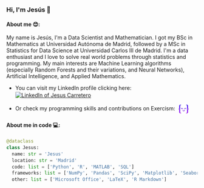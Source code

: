 ### Hi, I'm Jesús 👋

#### About me 😊:

My name is Jesús, I'm a Data Scientist and Mathematician. I got my BSc in Mathematics at Universidad Autónoma de Madrid, followed by a MSc in Statistics for Data Science at Universidad Carlos III de Madrid. I'm a data enthusiast and I love to solve real world problems through statistics and programming. My main interests are Machine Learning algorithms (especially Random Forests and their variations, and Neural Networks), Artificial Intelligence, and Applied Mathematics.

+ You can visit my LinkedIn profile clicking here:&nbsp; <a href="https://www.linkedin.com/in/jesus-carretero-rodriguez/" target="blank">
  <img align="center" src="https://upload.wikimedia.org/wikipedia/commons/c/ca/LinkedIn_logo_initials.png" alt="LinkedIn of Jesus Carretero" height="28px" width="28px" />
</a>

+ Or check my programming skills and contributions on Exercism:&nbsp; <a href="https://exercism.org/profiles/JesusCarRod" target="blank">
  <img align="center" src="https://github.com/JesusCarRod/JesusCarRod/blob/main/exercism_logo_2.jpg" alt="Exercism profile of Jesus Carretero" height="28px" width="28px" />
</a>


#### About me in code 💻:
```python
@dataclass
class Jesus:
  name: str = 'Jesus'
  location: str = 'Madrid'
  code: list = ['Python', 'R', 'MATLAB', 'SQL']
  frameworks: list = ['NumPy', 'Pandas', 'SciPy', 'Matplotlib', 'Seaborn', 'Scikit-learn', 'Keras']
  other: list = ['Microsoft Office', 'LaTeX', 'R Markdown']
```

<!--
**JesusCarRod/JesusCarRod** is a ✨ _special_ ✨ repository because its `README.md` (this file) appears on your GitHub profile.

Here are some ideas to get you started:

- 🔭 I’m currently working on ...
- 🌱 I’m currently learning ...
- 👯 I’m looking to collaborate on ...
- 🤔 I’m looking for help with ...
- 💬 Ask me about ...
- 📫 How to reach me: ...
- 😄 Pronouns: ...
- ⚡ Fun fact: ...
-->
